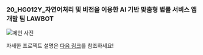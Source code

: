 ### 20_HG012Y_자연어처리 및 비전을 이용한 AI 기반 맞춤형 법률 서비스 앱 개발 팀 LAWBOT

![메인 사진](http://15.164.245.11:8080/file/%E1%84%89%E1%85%B3%E1%84%8F%E1%85%B3%E1%84%85%E1%85%B5%E1%86%AB%E1%84%89%E1%85%A3%E1%86%BA%202020-12-26%20%E1%84%8B%E1%85%A9%E1%84%92%E1%85%AE%205.27.59.png)

자세한 프로젝트 설명은 [다음 링크](https://github.com/yoonseokch/ict_backend)를 참조하세요!
